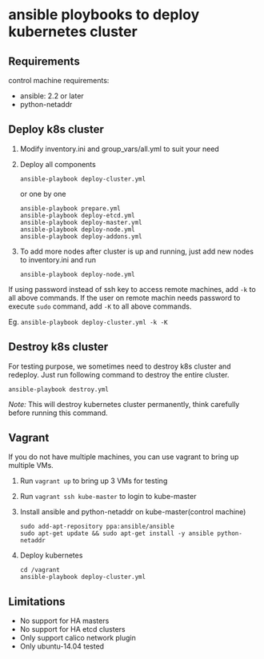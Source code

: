# ansible ploybooks to deploy kubernetes cluster

## Requirements

control machine requirements:
* ansible: 2.2 or later
* python-netaddr

## Deploy k8s cluster

1. Modify inventory.ini and group_vars/all.yml to suit your need

2. Deploy all components

	```
	ansible-playbook deploy-cluster.yml
	```

	or one by one

	```
	ansible-playbook prepare.yml
	ansible-playbook deploy-etcd.yml
	ansible-playbook deploy-master.yml
	ansible-playbook deploy-node.yml
	ansible-playbook deploy-addons.yml
	```

3. To add more nodes after cluster is up and running, just add new
   nodes to inventory.ini and run

	```
	ansible-playbook deploy-node.yml
	```

If using password instead of ssh key to access remote machines, add
`-k` to all above commands. If the user on remote machin needs
password to execute `sudo` command, add `-K` to all above commands.

Eg. `ansible-playbook deploy-cluster.yml -k -K`

## Destroy k8s cluster

For testing purpose, we sometimes need to destroy k8s cluster and
redeploy. Just run following command to destroy the entire cluster.

```
ansible-playbook destroy.yml
```

*Note:* This will destroy kubernetes cluster permanently, think
carefully before running this command.

## Vagrant

If you do not have multiple machines, you can use vagrant to bring up multiple VMs.

1. Run `vagrant up` to bring up 3 VMs for testing

2. Run `vagrant ssh kube-master` to login to kube-master

3. Install ansible and python-netaddr on kube-master(control machine)

	```
	sudo add-apt-repository ppa:ansible/ansible
	sudo apt-get update && sudo apt-get install -y ansible python-netaddr
	```

4. Deploy kubernetes
   ```
   cd /vagrant
   ansible-playbook deploy-cluster.yml
   ```


## Limitations

* No support for HA masters
* No support for HA etcd clusters
* Only support calico network plugin
* Only ubuntu-14.04 tested

